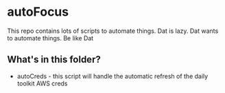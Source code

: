 # autoFocus
This repo contains lots of scripts to automate things.
Dat is lazy. Dat wants to automate things. Be like Dat

## What's in this folder? 
- autoCreds - this script will handle the automatic refresh of the daily toolkit AWS creds